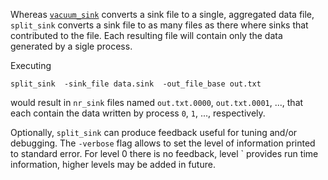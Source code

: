 Whereas [`vacuum_sink`](vacuum_sink.md) converts a sink file to a single, aggregated data file, `split_sink` converts a sink file to as many files as there where sinks that contributed to the file.  Each resulting file will contain only the data generated by a sigle process.

Executing
```
split_sink  -sink_file data.sink  -out_file_base out.txt
```
would result in `nr_sink` files named `out.txt.0000`, `out.txt.0001`, ..., that each contain the data written by process `0`, `1`, ..., respectively.

Optionally, `split_sink` can produce feedback useful for tuning and/or debugging.  The `-verbose` flag allows to set the level of information printed to standard error.  For level 0 there is no feedback, level ` provides run time information, higher levels may be added in future.
